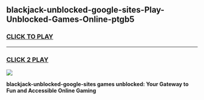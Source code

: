 
## blackjack-unblocked-google-sites-Play-Unblocked-Games-Online-ptgb5
<h3>
<a href="https://premium76.site?title=blackjack-unblocked-google-sites&ref=25A">CLICK TO PLAY</a></h3>
<hr>

<h3>
<a href="https://premium76.site?title=blackjack-unblocked-google-sites&ref=25A">CLICK 2 PLAY</a>
  
</h3>

<a href="https://premium76.site?title=blackjack-unblocked-google-sites&ref=25A"><img src="https://clearcache.store/games.png"></a>


**blackjack-unblocked-google-sites games unblocked: Your Gateway to Fun and Accessible Online Gaming**
